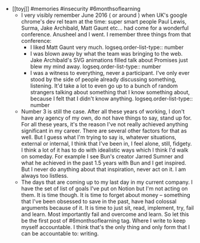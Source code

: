 - [[toyj]] #memories #insecurity #6monthsoflearning
	- I very visibly remember June 2016 ( or around ) when UK's google chrome's dev rel team at the time: super smart people Paul Lewis, Surma, Jake Archibald, Matt Gaunt etc… had come for a wonderful conference. Anusheel and I went. I remember three things from that conference:
		- I liked Matt Gaunt very much.
		  logseq.order-list-type:: number
		- I was blown away by what the team was bringing to the web. Jake Archibald's SVG animations filled talk about Promises just blew my mind away.
		  logseq.order-list-type:: number
		- I was a witness to everything, never a participant. I've only ever stood by the side of people already discussing something, listening. It'd take a lot to even go up to a bunch of random strangers talking about something that I know something about, because I felt that I didn't know anything. 
		  logseq.order-list-type:: number
	- Number 3 is still the case. After all these years of working, I don't have any agency of my own, do not have things to say, stand up for. For all these years, it's the reason I've not really achieved anything significant in my career. There are several other factors for that as well. But I guess what I'm trying to say is, whatever situations, external or internal, I think that I've been in, I feel alone, still, fidgety. I think a lot of it has to do with idealistic ways which I think I'd walk on someday. For example I see Bun's creator Jarred Sumner and what he achieved in the past 1.5 years with Bun and I get inspired. But I never do anything about that inspiration, never act on it. I am always too listless.
	- The days that are coming up to my last day in my current company. I have the set of list of goals I've put on Notion but I'm not acting on them. It is time though. It is time to forget about money – something that I've been obsessed to save in the past, have had colossal arguments because of it. It is time to just sit, read, implement, try, fail and learn. Most importantly fail and overcome and learn. So let this be the first post of #6monthsoflearning tag. Where I write to keep myself accountable. I think that's the only thing and only form that I can be accountable to: writing.